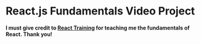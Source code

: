 # React.js Fundamentals Video Project #
**I must give credit to [React Training](https://reacttraining.com/online) for teaching me the fundamentals of React. Thank you!**
